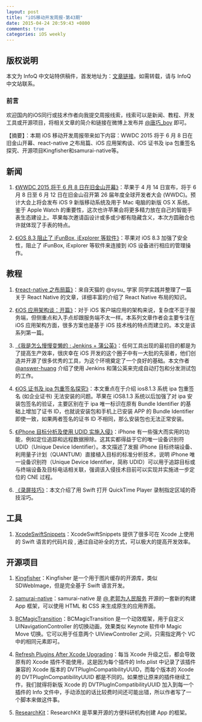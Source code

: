 ```yaml
---
layout: post
title: "iOS移动开发周报-第43期"
date: 2015-04-24 20:59:43 +0800
comments: true
categories: iOS weekly
---
```


## 版权说明

本文为 InfoQ 中文站特供稿件，首发地址为：[文章链接](http://www.infoq.com/cn/news/2015/04/ios-weekly-wwdc)。如需转载，请与 InfoQ 中文站联系。

### 前言

欢迎国内的iOS同行或技术作者向我提交周报线索，线索可以是新闻、教程、开发工具或开源项目，将相关文章的简介和链接在微博上发布并 [@唐巧_boy](http://weibo.com/tangqiaoboy) 即可。

【摘要】：本期 iOS 移动开发周报带来如下内容：WWDC 2015 将于 6 月 8 日在旧金山开幕、react-native 之布局篇、iOS 应用架构谈、iOS 证书及 ipa 包重签名探究、开源项目Kingfisher和samurai-native等。

## 新闻

 1. [《WWDC 2015 将于 6 月 8 日在旧金山开幕》](http://tech.sina.com.cn/it/2015-04-14/doc-iavxeafs5472422.shtml)：苹果于 4 月 14 日宣布，将于 6 月 8 日至 6 月 12 日在旧金山召开第 26 届年度全球开发者大会 (WWDC)。预计大会上将会发布 iOS 9 新版移动系统及用于 Mac 电脑的新版 OS X 系统。鉴于 Apple Watch 的重要性，这次也许苹果会将更多精力放在自己的智能手表生态建设上。苹果每次邀请函设计或多或少都有隐藏含义，本次方圆融合也许就体现了手表的特点。

 1. [《iOS 8.3 阻止了 iFunBox, iExplorer 等软件》](http://www.macrumors.com/2015/04/13/ios-8-3-ifunbox-itools-sandbox-app-access/)：苹果对 iOS 8.3 加强了安全性，阻止了 iFunBox, iExplorer 等软件来连接到 iOS 设备进行相应的管理操作。

## 教程

 1. [《react-native 之布局篇》](https://github.com/tmallfe/tmallfe.github.io/issues/19)：来自天猫的 @sysu_ 学家 同学实践并整理了一篇关于 React Native 的文章，详细丰富的介绍了 React Native 布局的知识。

 1. [《iOS 应用架构谈：开篇》](http://casatwy.com/iosying-yong-jia-gou-tan-kai-pian.html)：对于 iOS 客户端应用的架构来说，复杂度不亚于服务端，但侧重点和入手点却跟服务端不太一样。本系列文章作者会主要专注在 iOS 应用架构方面，很多方案也是基于 iOS 技术栈的特点而建立的。本文是该系列第一篇。

 1. [《我是怎么慢慢变懒的 : Jenkins + 蒲公英》](http://answerhuang.duapp.com/index.php/2015/04/19/jenkins/)：任何工具出现的最初目的都是为了提高生产效率，很庆幸在 iOS 开发的这个圈子中有一大批的先驱者，他们创造并开源了很多优秀的工具，为这个环境奠定了一个良好的基础。本文作者 [@answer-huang](http://weibo.com/u/1623064627?s=6cm7D0) 介绍了使用 Jenkins 和蒲公英来完成自动打包和分发测试包的工作。

 1. [《iOS 证书及 ipa 包重签名探究》](http://www.olinone.com/?p=198)：本文重点在于介绍 ios8.1.3 系统 ipa 包重签名 (如企业证书) 无法安装的问题。苹果在 iOS8.1.3 系统以后加强了对 ipa 安装包签名的验证，主要区别在于 ipa 唯一标识在原有 Bundle Identifier 的基础上增加了证书 ID，也就说安装包和手机上已安装 APP 的 Bundle Identifier 即使一致，如果两者签名的证书 ID 不相同，那么安装包也无法正常安装。

 1. [《iPhone 目标分析及使用 UDID 实施入侵》](http://blog.knownsec.com/2015/04/iphone-target-analysis-and-exploitation-with-apple(udid)/)：iPhone 有一些强大而实用的功能，例如定位追踪和远程数据擦除。这其实都得益于它的唯一设备识别符 UDID（Unique Device Identifier）。本文描述了发掘 iPhone 目标终端设备、利用量子计划（QUANTUM）直接植入目标的标准分析技术，说明 iPhone 唯一设备识别符（Unique Device Identifier，简称 UDID）可以用于追踪目标或与终端设备及目标电话相关联，强调该入侵技术目前可以实现并实施进一步定位的 CNE 过程。

 1. [《录屏技巧》](http://apple.stackexchange.com/questions/176555/how-do-i-make-multiple-screen-recordings-with-the-exact-same-portion-of-the-scre/176595#176595)：本文介绍了用 Swift 打开 QuickTime Player 录制指定区域的奇技淫巧。

## 工具

 1. [XcodeSwiftSnippets](https://github.com/burczyk/XcodeSwiftSnippets)：XcodeSwiftSnippets 提供了很多可在 Xcode 上使用的 Swift 语言的代码片段 , 通过自动补全的方式，可以极大的提高开发效率。

## 开源项目

 1. [Kingfisher](https://github.com/onevcat/Kingfisher)：Kingfisher 是一个用于图片缓存的开源库，类似  SDWebImage，但是完全基于 Swift 语言开发。

 1. [samurai-native](https://github.com/hackers-painters/samurai-native)：samurai-native 是 [@ 老郭为人民服务](http://weibo.com/u/1641892107?topnav=1&wvr=6&topsug=1) 开源的一套新的构建 App 框架，可以使用 HTML 和 CSS 来生成原生的应用界面。

 1. [BCMagicTransition](https://github.com/boycechang/BCMagicTransition)：BCMagicTransition 是一个动效框架，用于自定义 UINavigationController 的切换动画，效果类似 Keynote 软件中 Magic Move 切换。它可以用于任意两个 UIViewController 之间，只需指定两个 VC 中的相同元素即可。

 1. [Refresh Plugins After Xcode Upgrading](https://github.com/cikelengfeng/RPAXU)：每当 Xcode 升级之后，都会导致原有的 Xcode 插件不能使用，这是因为每个插件的 Info.plist 中记录了该插件兼容的 Xcode 版本的 DVTPlugInCompatibilityUUID，而每个版本的 Xcode 的 DVTPlugInCompatibilityUUID 都是不同的。如果想让原来的插件继续工作，我们就得将新版 Xcode 的 DVTPlugInCompatibilityUUID 加入到每一个插件的 Info 文件中，手动添加的话比较费时间还可能出错，所以作者写了一个脚本来做这件事。

 1. [ResearchKit](https://github.com/ResearchKit/ResearchKit)：ResearchKit 是苹果开源的方便科研机构创建 App 的框架。
